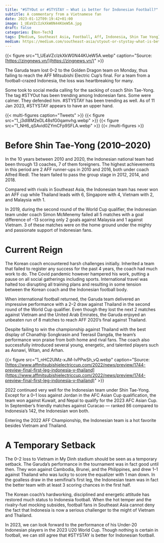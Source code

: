 ```yaml
---
title: "#STYOut or #STYSTAY — What is better for Indonesian Football?"
subtitle: A commentary from a Vietnamese fan
date: 2023-01-12T09:19:42+01:00
image: 1_UEaVZcIzkXkW0N44KUeW5A.jpg
draft: false
categories: [Non-Tech]
tags: [Medium, Southeast Asia, Football, Aff, Indonesia, Shin Tae Yong]
medium: https://medium.com/southeast-asia/styout-or-stystay-what-is-better-for-indonesian-football-65d17803c84
---
```


{{< figure src="1_UEaVZcIzkXkW0N44KUeW5A.webp" caption="Source: [https://zingnews.vn/](https://zingnews.vn/)" >}}


The Garuda team lost 0–2 to the Golden Dragon team on Monday, thus failing to reach the AFF Mitsubishi Electric Cup’s final. For a team from a football-crazed Indonesia, the loss was heartbreaking for many.

Some took to social media calling for the sacking of coach Shin Tae-Yong. The tag #STYOut has been trending among Indonesian fans. Some were calmer. They defended him. #STYSTAY has been trending as well. As of 11 Jan 2023, #STYSTAY appears to have an upper hand.

{{< multi-figures caption="Tweets" >}}
  {{< figure src="1_j3dI8M2eDL48sfG0qamvhg.webp" >}}
  {{< figure src="1_NH6_qSAvid0ZYmCFp9SFLA.webp" >}}
{{< /multi-figures >}}


# Before Shin Tae-Yong (2010–2020)

In the 10 years between 2010 and 2020, the Indonesian national team had been through 13 coaches, 7 of them foreigners. The highest achievements in this period are 2 AFF runner-ups in 2010 and 2016, both under coach Alfred Riedl. The team failed to pass the group stage in 2012, 2014, and 2018.

Compared with rivals in Southeast Asia, the Indonesian team has never won an AFF cup while Thailand leads with 6, Singapore with 4, Vietnam with 2, and Malaysia with 1.

In 2019, during the second round of the World Cup qualifier, the Indonesian team under coach Simon McMenemy failed all 5 matches with a goal difference of -13 scoring only 2 goals against Malaysia and 1 against Vietnam. 3 of these matches were on the home ground under the mighty and passionate support of Indonesian fans.

# Current Reign

The Korean coach encountered harsh challenges initially. Inherited a team that failed to register any success for the past 4 years, the coach had much work to do. The Covid pandemic however hampered his work, putting a pause on all social gatherings including sports. International travel was halted too disrupting all training plans and resulting in some tension between the Korean coach and the Indonesian football body.

When international football returned, the Garuda team delivered an impressive performance with a 2–2 draw against Thailand in the second round of the World Cup qualifier. Even though they lost the next 2 matches against Vietnam and the United Arab Emirates, the Garuda enjoyed an unbeaten run of 8 matches to reach AFF 2020’s final against Thailand.

Despite failing to win the championship against Thailand with the best display of Chanathip Songkrasin and Teerasil Dangda, the team’s performance won praise from both home and rival fans. The coach also successfully introduced several young, energetic, and talented players such as Asnawi, Witan, and Arhan.

{{< figure src="1_nHC2UMz-xJM-lvPPwSh_vQ.webp" caption="Source: [https://www.affmitsubishielectriccup.com/2022/news/preview/1744-preview-final-first-leg-indonesia-v-thailand](https://www.affmitsubishielectriccup.com/2022/news/preview/1744-preview-final-first-leg-indonesia-v-thailand)" >}}


2022 continued very well for the Indonesian team under Shin Tae-Yong. Except for a 0–1 loss against Jordan in the AFC Asian Cup qualification, the team won against Kuwait, and Nepal to qualify for the 2023 AFC Asian Cup. In September’s friendly matches against Curacao — ranked 86 compared to Indonesia’s 142, the Indonesian won both.

Entering the 2022 AFF Championship, the Indonesian team is a hot favorite besides Vietnam and Thailand.

# A Temporary Setback

The 0–2 loss to Vietnam in My Dinh stadium should be seen as a temporary setback. The Garuda’s performance in the tournament was in fact good until then. They won against Cambodia, Brunei, and the Philippines, and drew 1–1 against Thailand who was lucky to score the equalizer with 1 man down. In the goalless draw in the semifinal’s first leg, the Indonesian team was in fact the better team with at least 3 scoring chances in the first half.

The Korean coach’s hardworking, disciplined and energetic attitude has restored much status to Indonesia football. When the hot temper and the rivalry-fuel mocking subsides, football fans in Southeast Asia cannot deny the fact that Indonesia is now a serious challenger to the might of Vietnam and Thailand.

In 2023, we can look forward to the performance of his Under-20 Indonesian players in the 2023 U20 World Cup. Though nothing is certain in football, we can still agree that #STYSTAY is better for Indonesian football.